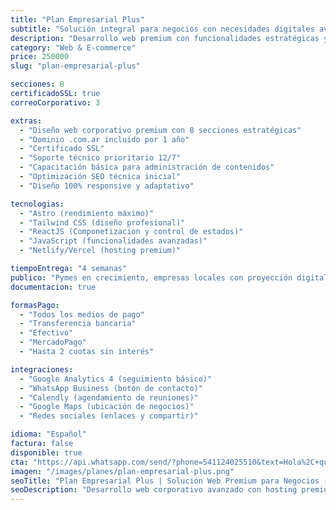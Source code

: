 ```yaml
---
title: "Plan Empresarial Plus"
subtitle: "Solución integral para negocios con necesidades digitales avanzadas"
description: "Desarrollo web premium con funcionalidades estratégicas y soporte extendido para empresas en crecimiento."
category: "Web & E-commerce"
price: 250000
slug: "plan-empresarial-plus"

secciones: 8
certificadoSSL: true
correoCorporativo: 3

extras:
  - "Diseño web corporativo premium con 8 secciones estratégicas"
  - "Dominio .com.ar incluido por 1 año"
  - "Certificado SSL"
  - "Soporte técnico prioritario 12/7"
  - "Capacitación básica para administración de contenidos"
  - "Optimización SEO técnica inicial"
  - "Diseño 100% responsive y adaptativo"

tecnologias:
  - "Astro (rendimiento máximo)"
  - "Tailwind CSS (diseño profesional)"
  - "ReactJS (Componetizacion y control de estados)"
  - "JavaScript (funcionalidades avanzadas)"
  - "Netlify/Vercel (hosting premium)"

tiempoEntrega: "4 semanas"
publico: "Pymes en crecimiento, empresas locales con proyección digital y profesionales con necesidades avanzadas"
documentacion: true

formasPago:
  - "Todos los medios de pago"
  - "Transferencia bancaria"
  - "Efectivo"
  - "MercadoPago"
  - "Hasta 2 cuotas sin interés"

integraciones:
  - "Google Analytics 4 (seguimiento básico)"
  - "WhatsApp Business (botón de contacto)"
  - "Calendly (agendamiento de reuniones)"
  - "Google Maps (ubicación de negocios)"
  - "Redes sociales (enlaces y compartir)"

idioma: "Español"
factura: false
disponible: true
cta: "https://api.whatsapp.com/send/?phone=541124025510&text=Hola%2C+quiero+consultar+por+el+Plan+Empresarial+Plus&type=phone_number&app_absent=0"
imagen: "/images/planes/plan-empresarial-plus.png"
seoTitle: "Plan Empresarial Plus | Solución Web Premium para Negocios - Pixelar Studio"
seoDescription: "Desarrollo web corporativo avanzado con hosting premium, seguridad reforzada y soporte extendido para empresas en fase de crecimiento."
---
```


